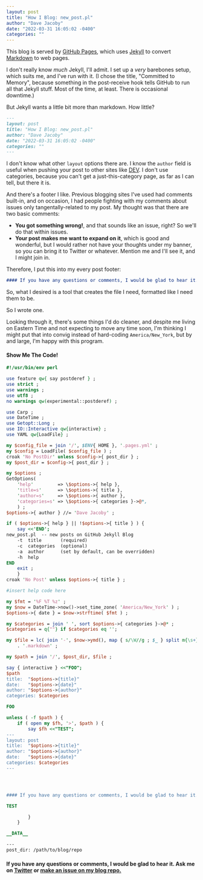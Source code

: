 ```yaml
---
layout: post
title: "How I Blog: new_post.pl"
author: "Dave Jacoby"
date: "2022-03-31 16:05:02 -0400"
categories: ""
---
```


This blog is served by [GitHub Pages](https://pages.github.com/), which uses [Jekyll](https://jekyllrb.com/) to convert [Markdown](https://daringfireball.net/projects/markdown/) to web pages.

I don't really know _much_ Jekyll, I'll admit. I set up a _very_ barebones setup, which suits me, and I've run with it. (I chose the title, "Committed to Memory", because something in the post-receive hook tells GitHub to run all that Jekyll stuff. Most of the time, at least. There is occasional downtime.)

But Jekyll wants a little bit more than markdown. How little?

```markdown
---
layout: post
title: "How I Blog: new_post.pl"
author: "Dave Jacoby"
date: "2022-03-31 16:05:02 -0400"
categories: ""
---
```

I don't know what other `layout` options there are. I know the `author` field is useful when pushing your post to other sites like [DEV](https://dev.to/). I don't use categories, because you can't get a just-this-category page, as far as I can tell, but there it is.

And there's a footer I like. Previous blogging sites I've used had comments built-in, and on occasion, I had people fighting with my comments about issues only tangentally-related to my post. My thought was that there are two basic comments:

- **You got something wrong!**, and that sounds like an issue, right? So we'll do that within issues.
- **Your post makes me want to expand on it**, which is good and wonderful, but I would rather not have your thoughts under my banner, so you can bring it to Twitter or whatever. Mention me and I'll see it, and I might join in.

Therefore, I put this into my every post footer:

```markdown
#### If you have any questions or comments, I would be glad to hear it. Ask me on [Twitter](https://twitter.com/jacobydave) or [make an issue on my blog repo.](https://github.com/jacoby/jacoby.github.io)
```

So, what I desired is a tool that creates the file I need, formatted like I need them to be.

So I wrote one.

Looking through it, there's some things I'd do cleaner, and despite me living on Eastern Time and not expecting to move any time soon, I'm thinking I might put that into convig instead of hard-coding `America/New_York`, but by and large, I'm happy with this program.

#### Show Me The Code!

```perl
#!/usr/bin/env perl

use feature qw{ say postderef } ;
use strict ;
use warnings ;
use utf8 ;
no warnings qw(experimental::postderef) ;

use Carp ;
use DateTime ;
use Getopt::Long ;
use IO::Interactive qw{interactive} ;
use YAML qw{LoadFile} ;

my $config_file = join '/', $ENV{ HOME }, '.pages.yml' ;
my $config = LoadFile( $config_file ) ;
croak 'No PostDir' unless $config->{ post_dir } ;
my $post_dir = $config->{ post_dir } ;

my $options ;
GetOptions(
    'help'         => \$options->{ help },
    'title=s'      => \$options->{ title },
    'author=s'     => \$options->{ author },
    'categories=s' => \$options->{ categories }->@*,
    ) ;
$options->{ author } //= 'Dave Jacoby' ;

if ( $options->{ help } || !$options->{ title } ) {
    say <<'END';
new_post.pl  -- new posts on GitHub Jekyll Blog
    -t  title       (required)
    -c  categories  (optional)
    -a  author      (set by default, can be overridden)
    -h  help
END
    exit ;
    }
croak 'No Post' unless $options->{ title } ;

#insert help code here

my $fmt = '%F %T %z' ;
my $now = DateTime->now()->set_time_zone( 'America/New_York' ) ;
$options->{ date } = $now->strftime( $fmt ) ;

my $categories = join ' ', sort $options->{ categories }->@* ;
$categories = q{""} if $categories eq '';

my $file = lc( join '-', $now->ymd(), map { s/\W//g ; $_ } split m{\s+}, $options->{ title } )
    . '.markdown' ;

my $path = join '/', $post_dir, $file ;

say { interactive } <<"FOO";
$path
title:  "$options->{title}"
date:   "$options->{date}"
author: "$options->{author}"
categories: $categories

FOO

unless ( -f $path ) {
    if ( open my $fh, '>', $path ) {
        say $fh <<"TEST";
---
layout: post
title:  "$options->{title}"
author: "$options->{author}"
date:   "$options->{date}"
categories: $categories
---




#### If you have any questions or comments, I would be glad to hear it. Ask me on [Twitter](https://twitter.com/jacobydave) or [make an issue on my blog repo.](https://github.com/jacoby/jacoby.github.io)

TEST

        }
    }

__DATA__

---
post_dir: /path/to/blog/repo
```

#### If you have any questions or comments, I would be glad to hear it. Ask me on [Twitter](https://twitter.com/jacobydave) or [make an issue on my blog repo.](https://github.com/jacoby/jacoby.github.io)
